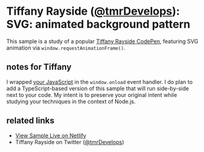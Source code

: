 # Tiffany Rayside ([@tmrDevelops](https://twitter.com/tmrDevelops)): SVG: animated background pattern

This sample is a study of a popular [Tiffany Rayside CodePen](https://codepen.io/tmrDevelops/pen/eNXoGx), featuring SVG animation via `window.requestAnimationFrame()`.

## notes for Tiffany

I wrapped [your JavaScript](./index.js) in the `window.onload` event handler. I do plan to add a TypeScript-based version of this sample that will run side-by-side next to your code. My intent is to preserve your original intent while studying your techniques in the context of Node.js.

## related links

* [View Sample Live on Netlify](https://rasx-node-js.netlify.app/tiffany-rayside-svg-animated-background/)
* Tiffany Rayside on Twitter ([@tmrDevelops](https://twitter.com/tmrDevelops))